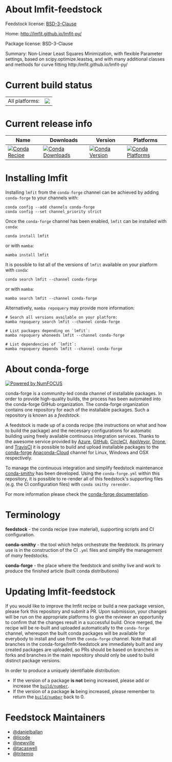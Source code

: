 About lmfit-feedstock
=====================

Feedstock license: [BSD-3-Clause](https://github.com/conda-forge/lmfit-feedstock/blob/main/LICENSE.txt)

Home: http://lmfit.github.io/lmfit-py/

Package license: BSD-3-Clause

Summary: Non-Linear Least Squares Minimization, with flexible Parameter settings, based on scipy.optimize.leastsq, and with many additional classes and methods for curve fitting http:/lmfit.github.io/lmfit-py/


Current build status
====================


<table><tr><td>All platforms:</td>
    <td>
      <a href="https://dev.azure.com/conda-forge/feedstock-builds/_build/latest?definitionId=5929&branchName=main">
        <img src="https://dev.azure.com/conda-forge/feedstock-builds/_apis/build/status/lmfit-feedstock?branchName=main">
      </a>
    </td>
  </tr>
</table>

Current release info
====================

| Name | Downloads | Version | Platforms |
| --- | --- | --- | --- |
| [![Conda Recipe](https://img.shields.io/badge/recipe-lmfit-green.svg)](https://anaconda.org/conda-forge/lmfit) | [![Conda Downloads](https://img.shields.io/conda/dn/conda-forge/lmfit.svg)](https://anaconda.org/conda-forge/lmfit) | [![Conda Version](https://img.shields.io/conda/vn/conda-forge/lmfit.svg)](https://anaconda.org/conda-forge/lmfit) | [![Conda Platforms](https://img.shields.io/conda/pn/conda-forge/lmfit.svg)](https://anaconda.org/conda-forge/lmfit) |

Installing lmfit
================

Installing `lmfit` from the `conda-forge` channel can be achieved by adding `conda-forge` to your channels with:

```
conda config --add channels conda-forge
conda config --set channel_priority strict
```

Once the `conda-forge` channel has been enabled, `lmfit` can be installed with `conda`:

```
conda install lmfit
```

or with `mamba`:

```
mamba install lmfit
```

It is possible to list all of the versions of `lmfit` available on your platform with `conda`:

```
conda search lmfit --channel conda-forge
```

or with `mamba`:

```
mamba search lmfit --channel conda-forge
```

Alternatively, `mamba repoquery` may provide more information:

```
# Search all versions available on your platform:
mamba repoquery search lmfit --channel conda-forge

# List packages depending on `lmfit`:
mamba repoquery whoneeds lmfit --channel conda-forge

# List dependencies of `lmfit`:
mamba repoquery depends lmfit --channel conda-forge
```


About conda-forge
=================

[![Powered by
NumFOCUS](https://img.shields.io/badge/powered%20by-NumFOCUS-orange.svg?style=flat&colorA=E1523D&colorB=007D8A)](https://numfocus.org)

conda-forge is a community-led conda channel of installable packages.
In order to provide high-quality builds, the process has been automated into the
conda-forge GitHub organization. The conda-forge organization contains one repository
for each of the installable packages. Such a repository is known as a *feedstock*.

A feedstock is made up of a conda recipe (the instructions on what and how to build
the package) and the necessary configurations for automatic building using freely
available continuous integration services. Thanks to the awesome service provided by
[Azure](https://azure.microsoft.com/en-us/services/devops/), [GitHub](https://github.com/),
[CircleCI](https://circleci.com/), [AppVeyor](https://www.appveyor.com/),
[Drone](https://cloud.drone.io/welcome), and [TravisCI](https://travis-ci.com/)
it is possible to build and upload installable packages to the
[conda-forge](https://anaconda.org/conda-forge) [Anaconda-Cloud](https://anaconda.org/)
channel for Linux, Windows and OSX respectively.

To manage the continuous integration and simplify feedstock maintenance
[conda-smithy](https://github.com/conda-forge/conda-smithy) has been developed.
Using the ``conda-forge.yml`` within this repository, it is possible to re-render all of
this feedstock's supporting files (e.g. the CI configuration files) with ``conda smithy rerender``.

For more information please check the [conda-forge documentation](https://conda-forge.org/docs/).

Terminology
===========

**feedstock** - the conda recipe (raw material), supporting scripts and CI configuration.

**conda-smithy** - the tool which helps orchestrate the feedstock.
                   Its primary use is in the construction of the CI ``.yml`` files
                   and simplify the management of *many* feedstocks.

**conda-forge** - the place where the feedstock and smithy live and work to
                  produce the finished article (built conda distributions)


Updating lmfit-feedstock
========================

If you would like to improve the lmfit recipe or build a new
package version, please fork this repository and submit a PR. Upon submission,
your changes will be run on the appropriate platforms to give the reviewer an
opportunity to confirm that the changes result in a successful build. Once
merged, the recipe will be re-built and uploaded automatically to the
`conda-forge` channel, whereupon the built conda packages will be available for
everybody to install and use from the `conda-forge` channel.
Note that all branches in the conda-forge/lmfit-feedstock are
immediately built and any created packages are uploaded, so PRs should be based
on branches in forks and branches in the main repository should only be used to
build distinct package versions.

In order to produce a uniquely identifiable distribution:
 * If the version of a package **is not** being increased, please add or increase
   the [``build/number``](https://docs.conda.io/projects/conda-build/en/latest/resources/define-metadata.html#build-number-and-string).
 * If the version of a package **is** being increased, please remember to return
   the [``build/number``](https://docs.conda.io/projects/conda-build/en/latest/resources/define-metadata.html#build-number-and-string)
   back to 0.

Feedstock Maintainers
=====================

* [@danielballan](https://github.com/danielballan/)
* [@licode](https://github.com/licode/)
* [@newville](https://github.com/newville/)
* [@tacaswell](https://github.com/tacaswell/)
* [@tritemio](https://github.com/tritemio/)


